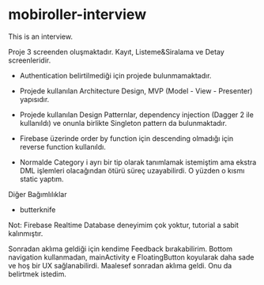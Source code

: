 # mobiroller-interview
This is an interview.


Proje 3 screenden oluşmaktadır. Kayıt, Listeme&Siralama ve Detay screenleridir.

* Authentication belirtilmediği için projede bulunmamaktadır.

* Projede kullanılan Architecture Design, MVP (Model - View - Presenter) yapısıdır.

* Projede kullanılan Design Patternlar, dependency injection (Dagger 2 ile kullanıldı) ve onunla birlikte Singleton pattern da bulunmaktadır. 

* Firebase üzerinde order by function için descending olmadığı için reverse function kullanıldı.

* Normalde Category i ayrı bir tip olarak tanımlamak istemiştim ama ekstra DML işlemleri olacağından ötürü süreç uzayabilirdi. O yüzden o kısmı static yaptım.

Diğer Bağımlılıklar

* butterknife

Not: Firebase Realtime Database deneyimim çok yoktur, tutorial a sabit kalınmıştır.

Sonradan aklıma geldiği için kendime Feedback bırakabilirim. Bottom navigation kullanmadan, mainActivity e FloatingButton koyularak daha sade ve hoş bir UX sağlanabilirdi. Maalesef sonradan aklıma geldi. Onu da belirtmek istedim.

